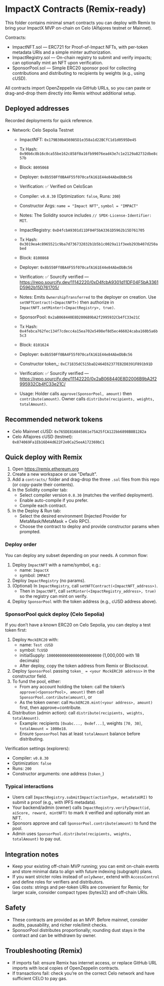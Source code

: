 # ImpactX Contracts (Remix-ready)

This folder contains minimal smart contracts you can deploy with Remix to bring your ImpactX MVP on-chain on Celo (Alfajores testnet or Mainnet).

Contracts:
- ImpactNFT.sol — ERC721 for Proof-of-Impact NFTs, with per-token metadata URIs and a simple minter authorization.
- ImpactRegistry.sol — On-chain registry to submit and verify impacts; can optionally mint an NFT upon verification.
- SponsorPool.sol — Simple ERC20 sponsor pool for collecting contributions and distributing to recipients by weights (e.g., using cUSD).

All contracts import OpenZeppelin via GitHub URLs, so you can paste or drag-and-drop them directly into Remix without additional setup.

## Deployed addresses
Recorded deployments for quick reference.

- Network: Celo Sepolia Testnet
   - ImpactNFT: `0x179B30bA56985D1e358a1d22BCfC1d1d0595De45`
   - Tx Hash: `0x90b6c8b16c0ca55be162c858f0a16fb99076ead43e7c1e2129a82732dbe8c57b`
   - Block: `8095068`
   - Deployer: `0x8b550Ff0BA4F55f070cafA161E44e84AbeDbBc56`
   - Verification: ✅ Verified on CeloScan
   - Compiler: `v0.8.30` (Optimization: `false`, Runs: `200`)
   - Constructor Args: `name = "Impact NFT"`, `symbol = "IMPACT"`
   - Notes: The Solidity source includes `// SPDX-License-Identifier: MIT`.

   - ImpactRegistry: `0xD4fcbA9301d11DF04F5bA3361D5962b15D761705`
    - Tx Hash: `0x3019ea4c8965521c9ba7d736732032b1b5b1c0029a11f3eeb293b407d250abed`
    - Block: `8100868`
    - Deployer: `0x8b550Ff0BA4F55f070cafA161E44e84AbeDbBc56`
    - Verification: ✅ Sourcify verified — https://repo.sourcify.dev/11142220/0xD4fcbA9301d11DF04F5bA3361D5962b15D761705/
    - Notes: Emits `OwnershipTransferred` to the deployer on creation. Use `setNFTContract(<ImpactNFT>)` then authorize in `ImpactNFT.setMinter(<ImpactRegistry>, true)`.

   - SponsorPool: `0x2aB068440E8D2006B9bA2f2995932Cb4fC33e21C`
    - Tx Hash: `0x4febca762fec134f7cdecc4a15ea702e5498ef8d5ec466024caba160b5a6b5c3`
    - Block: `8101624`
    - Deployer: `0x8b550Ff0BA4F55f070cafA161E44e84AbeDbBc56`
    - Constructor token_: `0xC71835dC515baD2464E62377E82D8391F891b91D`
    - Verification: ✅ Sourcify verified — https://repo.sourcify.dev/11142220/0x2aB068440E8D2006B9bA2f2995932Cb4fC33e21C/
    - Usage: Holder calls `approve(SponsorPool, amount)` then `contribute(amount)`. Owner calls `distribute(recipients, weights, totalAmount)`.

## Recommended network tokens
- Celo Mainnet cUSD: `0x765DE816845861e75A25fCA122bb6898B8B1282a`
- Celo Alfajores cUSD (testnet): `0x874069Fa1Eb16D44d622F2e0Ca25eeA172369bC1`

## Quick deploy with Remix
1. Open https://remix.ethereum.org
2. Create a new workspace or use "Default".
3. Add a `contracts/` folder and drag-drop the three `.sol` files from this repo (or copy-paste their contents).
4. In the Solidity compiler tab:
   - Select compiler version `0.8.30` (matches the verified deployment).
   - Enable auto-compile if you prefer.
   - Compile each contract.
5. In the Deploy & Run tab:
   - Select the desired environment (Injected Provider for MetaMask/MetaMask + Celo RPC).
   - Choose the contract to deploy and provide constructor params when prompted.

### Deploy order
You can deploy any subset depending on your needs. A common flow:
1) Deploy `ImpactNFT` with a name/symbol, e.g.:
   - name: `ImpactX`
   - symbol: `IMPACT`
2) Deploy `ImpactRegistry` (no params).
3) (Optional) In `ImpactRegistry`, call `setNFTContract(<ImpactNFT_address>)`.
   - Then in `ImpactNFT`, call `setMinter(<ImpactRegistry_address>, true)` so the registry can mint on verify.
4) Deploy `SponsorPool` with the token address (e.g., cUSD address above).

### SponsorPool quick deploy (Celo Sepolia)

If you don’t have a known ERC20 on Celo Sepolia, you can deploy a test token first:

1) Deploy `MockERC20` with:
   - name: `Test cUSD`
   - symbol: `TcUSD`
   - initialSupply: `1000000000000000000000000`  (1,000,000 with 18 decimals)
   - After deploy, copy the token address from Remix or Blockscout.
2) Deploy `SponsorPool` passing `token_ = <your MockERC20 address>` in the constructor field.
3) To fund the pool, either:
   - From any account holding the token: call the token’s `approve(<SponsorPool>, amount)` then call `SponsorPool.contribute(amount)`, or
   - As the token owner: call `MockERC20.mint(<your address>, amount)` first, then approve+contribute.
4) Distribution (admin action): call `distribute(recipients, weights, totalAmount)`.
   - Example: recipients `[0xabc..., 0xdef...]`, weights `[70, 30]`, `totalAmount = 1000e18`.
   - Ensure `SponsorPool` has at least `totalAmount` balance before distributing.

Verification settings (explorers):
- Compiler: `v0.8.30`
- Optimization: `false`
- Runs: `200`
- Constructor arguments: one address (`token_`)

### Typical interactions
- Users call `ImpactRegistry.submitImpact(actionType, metadataURI)` to submit a proof (e.g., with IPFS metadata).
- Your backend/admin (owner) calls `ImpactRegistry.verifyImpact(id, aiScore, reward, mintNFT)` to mark it verified and optionally mint an NFT.
- Sponsors approve and call `SponsorPool.contribute(amount)` to fund the pool.
- Admin uses `SponsorPool.distribute(recipients, weights, totalAmount)` to pay out.

## Integration notes
- Keep your existing off-chain MVP running; you can emit on-chain events and store minimal data to align with future indexing (subgraph) plans.
- If you want stricter roles instead of `onlyOwner`, extend with `AccessControl` and define roles for verifiers and distributors.
- Gas costs: strings and per-token URIs are convenient for Remix; for larger scale, consider compact types (bytes32) and off-chain URIs.

## Safety
- These contracts are provided as an MVP. Before mainnet, consider audits, pausability, and richer role/limit checks.
- SponsorPool distributes proportionally; rounding dust stays in the contract and can be withdrawn by owner.

## Troubleshooting (Remix)
- If imports fail: ensure Remix has internet access, or replace GitHub URL imports with local copies of OpenZeppelin contracts.
- If transactions fail: check you’re on the correct Celo network and have sufficient CELO to pay gas.
